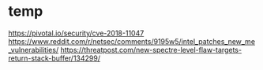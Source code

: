 # temp
https://pivotal.io/security/cve-2018-11047
https://www.reddit.com/r/netsec/comments/9195w5/intel_patches_new_me_vulnerabilities/
https://threatpost.com/new-spectre-level-flaw-targets-return-stack-buffer/134299/
